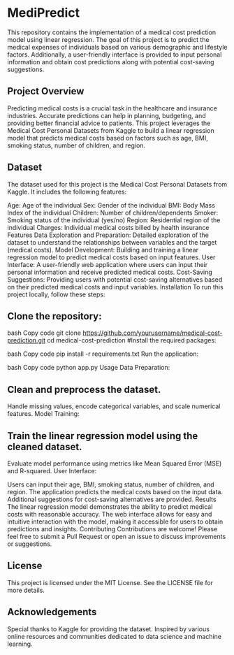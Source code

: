# MediPredict
This repository contains the implementation of a medical cost prediction model using linear regression. The goal of this project is to predict the medical expenses of individuals based on various demographic and lifestyle factors. Additionally, a user-friendly interface is provided to input personal information and obtain cost predictions along with potential cost-saving suggestions.

## Project Overview
Predicting medical costs is a crucial task in the healthcare and insurance industries. Accurate predictions can help in planning, budgeting, and providing better financial advice to patients. This project leverages the Medical Cost Personal Datasets from Kaggle to build a linear regression model that predicts medical costs based on factors such as age, BMI, smoking status, number of children, and region.

## Dataset
The dataset used for this project is the Medical Cost Personal Datasets from Kaggle. It includes the following features:

Age: Age of the individual
Sex: Gender of the individual
BMI: Body Mass Index of the individual
Children: Number of children/dependents
Smoker: Smoking status of the individual (yes/no)
Region: Residential region of the individual
Charges: Individual medical costs billed by health insurance
Features
Data Exploration and Preparation: Detailed exploration of the dataset to understand the relationships between variables and the target (medical costs).
Model Development: Building and training a linear regression model to predict medical costs based on input features.
User Interface: A user-friendly web application where users can input their personal information and receive predicted medical costs.
Cost-Saving Suggestions: Providing users with potential cost-saving alternatives based on their predicted medical costs and input variables.
Installation
To run this project locally, follow these steps:

## Clone the repository:

bash
Copy code
git clone https://github.com/yourusername/medical-cost-prediction.git
cd medical-cost-prediction
#Install the required packages:

bash
Copy code
pip install -r requirements.txt
Run the application:

bash
Copy code
python app.py
Usage
Data Preparation:

## Clean and preprocess the dataset.
Handle missing values, encode categorical variables, and scale numerical features.
Model Training:

## Train the linear regression model using the cleaned dataset.
Evaluate model performance using metrics like Mean Squared Error (MSE) and R-squared.
User Interface:

Users can input their age, BMI, smoking status, number of children, and region.
The application predicts the medical costs based on the input data.
Additional suggestions for cost-saving alternatives are provided.
Results
The linear regression model demonstrates the ability to predict medical costs with reasonable accuracy.
The web interface allows for easy and intuitive interaction with the model, making it accessible for users to obtain predictions and insights.
Contributing
Contributions are welcome! Please feel free to submit a Pull Request or open an issue to discuss improvements or suggestions.

## License
This project is licensed under the MIT License. See the LICENSE file for more details.

## Acknowledgements
Special thanks to Kaggle for providing the dataset.
Inspired by various online resources and communities dedicated to data science and machine learning.

